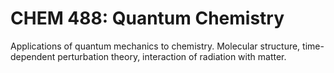 # CHEM 488: Quantum Chemistry

Applications of quantum mechanics to chemistry. Molecular structure, time-dependent perturbation theory, interaction of radiation with matter.